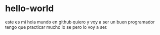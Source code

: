 # hello-world
este es  mi hola mundo en github
quiero y voy a ser un buen programador tengo que practicar mucho lo se pero lo voy a ser.

